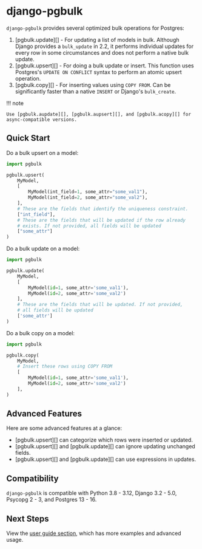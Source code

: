 # django-pgbulk

`django-pgbulk` provides several optimized bulk operations for Postgres:

1. [pgbulk.update][] - For updating a list of models in bulk. Although Django provides a `bulk_update` in 2.2, it performs individual updates for every row in some circumstances and does not perform a native bulk update.
2. [pgbulk.upsert][] - For doing a bulk update or insert. This function uses Postgres's `UPDATE ON CONFLICT` syntax to perform an atomic upsert operation.
3. [pgbulk.copy][] - For inserting values using `COPY FROM`. Can be significantly faster than a native `INSERT` or Django's `bulk_create`.

!!! note

    Use [pgbulk.aupdate][], [pgbulk.aupsert][], and [pgbulk.acopy][] for async-compatible versions.

## Quick Start

Do a bulk upsert on a model:

```python
import pgbulk

pgbulk.upsert(
    MyModel,
    [
        MyModel(int_field=1, some_attr="some_val1"),
        MyModel(int_field=2, some_attr="some_val2"),
    ],
    # These are the fields that identify the uniqueness constraint.
    ["int_field"],
    # These are the fields that will be updated if the row already
    # exists. If not provided, all fields will be updated
    ["some_attr"]
)
```

Do a bulk update on a model:

```python
import pgbulk

pgbulk.update(
    MyModel,
    [
        MyModel(id=1, some_attr='some_val1'),
        MyModel(id=2, some_attr='some_val2')
    ],
    # These are the fields that will be updated. If not provided,
    # all fields will be updated
    ['some_attr']
)
```

Do a bulk copy on a model:

```python
import pgbulk

pgbulk.copy(
    MyModel,
    # Insert these rows using COPY FROM
    [
        MyModel(id=1, some_attr='some_val1'),
        MyModel(id=2, some_attr='some_val2')
    ],
)
```

## Advanced Features

Here are some advanced features at a glance:

- [pgbulk.upsert][] can categorize which rows were inserted or updated.
- [pgbulk.upsert][] and [pgbulk.update][] can ignore updating unchanged fields.
- [pgbulk.upsert][] and [pgbulk.update][] can use expressions in updates.

## Compatibility

`django-pgbulk` is compatible with Python 3.8 - 3.12, Django 3.2 - 5.0, Psycopg 2 - 3, and Postgres 13 - 16.

## Next Steps

View the [user guide section](guide.md), which has more examples and advanced usage.

